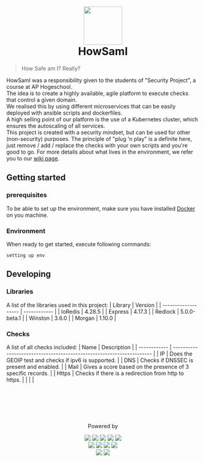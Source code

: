 
<h1 align="center">
    <img src = "https://www.pngall.com/wp-content/uploads/4/Cyber-Security-Logo.png" align = "center" height = 100px> <br>
    HowSamI
</h1>

> How Safe am I? Really?

HowSamI was a responsibility given to the students of "Security Project", a course at AP Hogeschool.  
The idea is to create a highly available, agile platform to execute checks that control a given domain.  
We realised this by using different microservices that can be easily deployed with ansible scripts and dockerfiles.  
A high selling point of our platform is the use of a Kubernetes cluster, which ensures the autoscaling of all services.  
This project is created with a security mindset, but can be used for other (non-security) purposes. The principle of "plug 'n play" is a definite here, just remove / add / replace the checks with your own scripts and you're good to go.
For more details about what lives in the environment, we refer you to our [wiki page](https://github.com/WatcherWhale/SecProA/wiki).  

## Getting started

### prerequisites
To be able to set up the environment, make sure you have installed [Docker](https://www.docker.com) on you machine.  

### Environment
When ready to get started, execute following commands:
```shell
setting up env

```

## Developing
### Libraries
A list of the libraries used in this project:
| Library             | Version      |
| ------------------- | ------------ |
| IoRedis             | 4.28.5       |
| Express             | 4.17.3       |
| Redlock             | 5.0.0-beta.1 |
| Winston             | 3.6.0        |
| Morgan              | 1.10.0       |

### Checks
A list of all checks included:
| Name         | Description                                                           |
| ------------ | --------------------------------------------------------------------- |
| IP           | Does the GEOIP test and checks if ipv6 is supported.                  |
| DNS          | Checks if DNSSEC is present and enabled.                              |
| Mail         | Gives a score based on the presence of 3 specific records.            |
| Https        | Checks if there is a redirection from http to https.                  |
|              |                                                                       |


<br><br><br>
#
<p align = "center">
    Powered by
    <p align= "center">
        <img src="https://img.shields.io/badge/redis-%23DD0031.svg?&style=for-the-badge&logo=redis&logoColor=white">
        <img src="https://img.shields.io/badge/kubernetes-326ce5.svg?&style=for-the-badge&logo=kubernetes&logoColor=white">
        <img src="https://img.shields.io/badge/Docker-2CA5E0?style=for-the-badge&logo=docker&logoColor=white">
        <img src="https://img.shields.io/badge/Ansible-000000?style=for-the-badge&logo=ansible&logoColor=white">
        <img src="https://img.shields.io/badge/Express.js-000000?style=for-the-badge&logo=express&logoColor=white"> <br>
        <img src="https://img.shields.io/badge/npm-CB3837?style=for-the-badge&logo=npm&logoColor=white">
        <img src="https://img.shields.io/badge/Node.js-339933?style=for-the-badge&logo=nodedotjs&logoColor=white">
        <img src="https://img.shields.io/badge/JavaScript-323330?style=for-the-badge&logo=javascript&logoColor=F7DF1E"> 
        <img src="https://img.shields.io/badge/Python-FFD43B?style=for-the-badge&logo=python&logoColor=blue"><br>
        <img src="https://img.shields.io/badge/eslint-3A33D1?style=for-the-badge&logo=eslint&logoColor=white">
        <img src="https://img.shields.io/badge/Alpine_Linux-0D597F?style=for-the-badge&logo=alpine-linux&logoColor=white">
    </p>
</p>